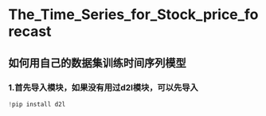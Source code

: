 # The_Time_Series_for_Stock_price_forecast
## 如何用自己的数据集训练时间序列模型
### 1.首先导入模块，如果没有用过d2l模块，可以先导入
```python
!pip install d2l
```
